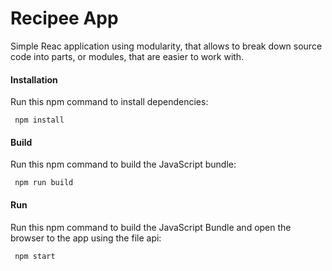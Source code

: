 # Recipee App

Simple Reac application using modularity, that allows to break down source code into parts, or modules,
that are easier to work with.



#### Installation
Run this npm command to install dependencies:
```
 npm install
```

#### Build
Run this npm command to build the JavaScript bundle:
```
 npm run build
```

#### Run
Run this npm command to build the JavaScript Bundle and open the browser to the app using the file api:
```
 npm start
```
